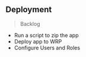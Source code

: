## Deployment

> Backlog

- Run a script to zip the app 
- Deploy app to WRP
- Configure Users and Roles
